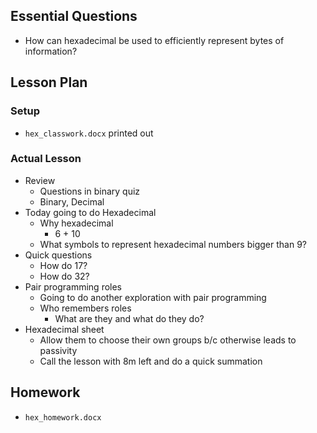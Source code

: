 ## Essential Questions

- How can hexadecimal be used to efficiently represent bytes of information?

## Lesson Plan

### Setup

- `hex_classwork.docx` printed out

### Actual Lesson

- Review
    - Questions in binary quiz
    - Binary, Decimal
- Today going to do Hexadecimal
    - Why hexadecimal
        - 6 + 10
    - What symbols to represent hexadecimal numbers bigger than 9?
- Quick questions
    - How do 17?
    - How do 32?
- Pair programming roles
    - Going to do another exploration with pair programming
    - Who remembers roles
        - What are they and what do they do?
- Hexadecimal sheet
    - Allow them to choose their own groups b/c otherwise leads to passivity
    - Call the lesson with 8m left and do a quick summation

## Homework

- `hex_homework.docx`

